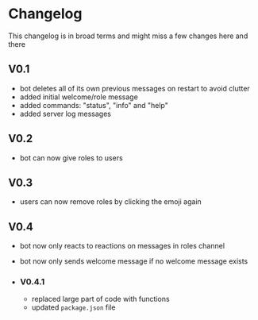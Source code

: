 # Changelog

This changelog is in broad terms and might miss a few changes here and there

## V0.1

- bot deletes all of its own previous messages on restart to avoid clutter
- added initial welcome/role message
- added commands: "status", "info" and "help"
- added server log messages

## V0.2

- bot can now give roles to users

## V0.3

- users can now remove roles by clicking the emoji again

## V0.4

- bot now only reacts to reactions on messages in roles channel
- bot now only sends welcome message if no welcome message exists

- ### V0.4.1

  - replaced large part of code with functions
  - updated `package.json` file

